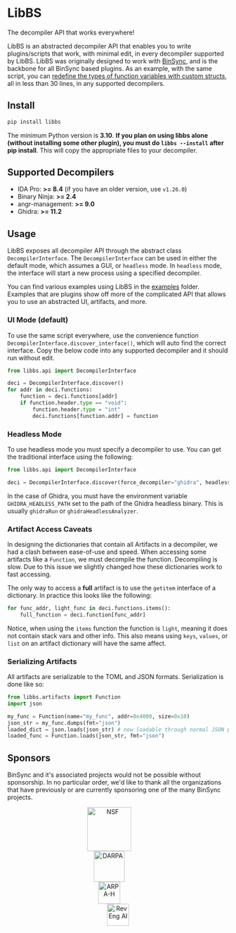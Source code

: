 # LibBS
The decompiler API that works everywhere!

LibBS is an abstracted decompiler API that enables you to write plugins/scripts that work, with minimal edit, 
in every decompiler supported by LibBS. LibBS was originally designed to work with [BinSync](https://binsync.net), and is the backbone
for all BinSync based plugins.
As an example, with the same script, you can [redefine the types of function variables with custom structs](./examples/struct_and_variable_use.py), all in less
than 30 lines, in any supported decompilers.

## Install
```bash
pip install libbs
```

The minimum Python version is **3.10**.
**If you plan on using libbs alone (without installing some other plugin), 
you must do `libbs --install` after pip install**. This will copy the appropriate files to your decompiler. 

## Supported Decompilers
- IDA Pro: **>= 8.4** (if you have an older version, use `v1.26.0`)
- Binary Ninja: **>= 2.4**
- angr-management: **>= 9.0**
- Ghidra: **>= 11.2**

## Usage
LibBS exposes all decompiler API through the abstract class `DecompilerInterface`. The `DecompilerInterface` 
can be used in either the default mode, which assumes a GUI, or `headless` mode. In `headless` mode, the interface will 
start a new process using a specified decompiler.

You can find various examples using LibBS in the [examples](./examples) folder. Examples that are plugins show off
more of the complicated API that allows you to use an abstracted UI, artifacts, and more. 

### UI Mode (default)
To use the same script everywhere, use the convenience function `DecompilerInterface.discover_interface()`, which will
auto find the correct interface. Copy the below code into any supported decompiler and it should run without edit.

```python
from libbs.api import DecompilerInterface

deci = DecompilerInterface.discover()
for addr in deci.functions:
    function = deci.functions[addr]
    if function.header.type == "void":
        function.header.type = "int"
        deci.functions[function.addr] = function
```

### Headless Mode 
To use headless mode you must specify a decompiler to use. You can get the traditional interface using the following:

```python 
from libbs.api import DecompilerInterface

deci = DecompilerInterface.discover(force_decompiler="ghidra", headless=True)
```

In the case of Ghidra, you must have the environment variable `GHIDRA_HEADLESS_PATH` set to the path of the Ghidra
headless binary. This is usually `ghidraRun` or `ghidraHeadlessAnalyzer`.

### Artifact Access Caveats
In designing the dictionaries that contain all Artifacts in a decompiler, we had a clash between ease-of-use and speed. 
When accessing some artifacts like a `Function`, we must decompile the function. Decompiling is slow. Due to this issue
we slightly changed how these dictionaries work to fast accessing. 

The only way to access a **full** artifact is to use the `getitem` interface of a dictionary. In practice this 
looks like the following:
```python
for func_addr, light_func in deci.functions.items():
    full_function = deci.function[func_addr]
```

Notice, when using the `items` function the function is `light`, meaning it does not contain stack vars and other 
info. This also means using `keys`, `values`, or `list` on an artifact dictionary will have the same affect. 

### Serializing Artifacts
All artifacts are serializable to the TOML and JSON formats. Serialization is done like so:
```python
from libbs.artifacts import Function
import json

my_func = Function(name="my_func", addr=0x4000, size=0x10)
json_str = my_func.dumps(fmt="json")
loaded_dict = json.loads(json_str) # now loadable through normal JSON parsing
loaded_func = Function.loads(json_str, fmt="json")
```

## Sponsors
BinSync and it's associated projects would not be possible without sponsorship.
In no particular order, we'd like to thank all the organizations that have previously or are currently sponsoring
one of the many BinSync projects.

<p align="center">
    <img src="https://github.com/binsync/binsync/blob/main/assets/images/sponsors/nsf.png?raw=true" alt="NSF" style="height: 100px; display: inline-block; vertical-align: middle; margin-right: 40px;">
    <br>
    <img src="https://github.com/binsync/binsync/blob/main/assets/images/sponsors/darpa.png?raw=true" alt="DARPA" style="height: 70px; display: inline-block; vertical-align: middle; margin-right: 40px;">
    <br>
    <img src="https://github.com/binsync/binsync/blob/main/assets/images/sponsors/arpah.svg?raw=true" alt="ARPA-H" style="height: 50px; display: inline-block; vertical-align: middle; margin-right: 40px;">
    <br>
    <img src="https://github.com/binsync/binsync/blob/main/assets/images/sponsors/reveng_ai.svg?raw=true" alt="RevEng AI" style="height: 50px; display: inline-block; vertical-align: middle;">
</p>

